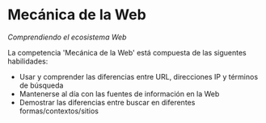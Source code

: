 Mecánica de la Web
==================

_Comprendiendo el ecosistema Web_

La competencia 'Mecánica de la Web' está compuesta de las siguentes habilidades:

* Usar y comprender las diferencias entre URL, direcciones IP y términos de búsqueda
* Mantenerse al día con las fuentes de información en la Web
* Demostrar las diferencias entre buscar en diferentes formas/contextos/sitios 
